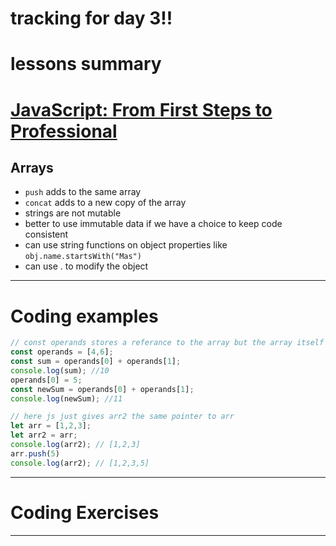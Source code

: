 # tracking for day 3!!


# lessons summary

# [JavaScript: From First Steps to Professional][js1]


## Arrays
- `push` adds to the same array
- `concat` adds to a new copy of the array
- strings are not mutable
- better to use immutable data if we have a choice to keep code consistent 
- can use string functions on object properties like `obj.name.startsWith("Mas")` 
- can use . to modify the object


---

# Coding examples

```js
// const operands stores a referance to the array but the array itself is mutable so we can change it but can't change the referenced array
const operands = [4,6];
const sum = operands[0] + operands[1];
console.log(sum); //10
operands[0] = 5;
const newSum = operands[0] + operands[1];
console.log(newSum); //11

```

```js
// here js just gives arr2 the same pointer to arr 
let arr = [1,2,3];
let arr2 = arr;
console.log(arr2); // [1,2,3]
arr.push(5)
console.log(arr2); // [1,2,3,5]
```


---

# Coding Exercises

---


[js1]: https://frontendmasters.com/courses/javascript-first-steps/